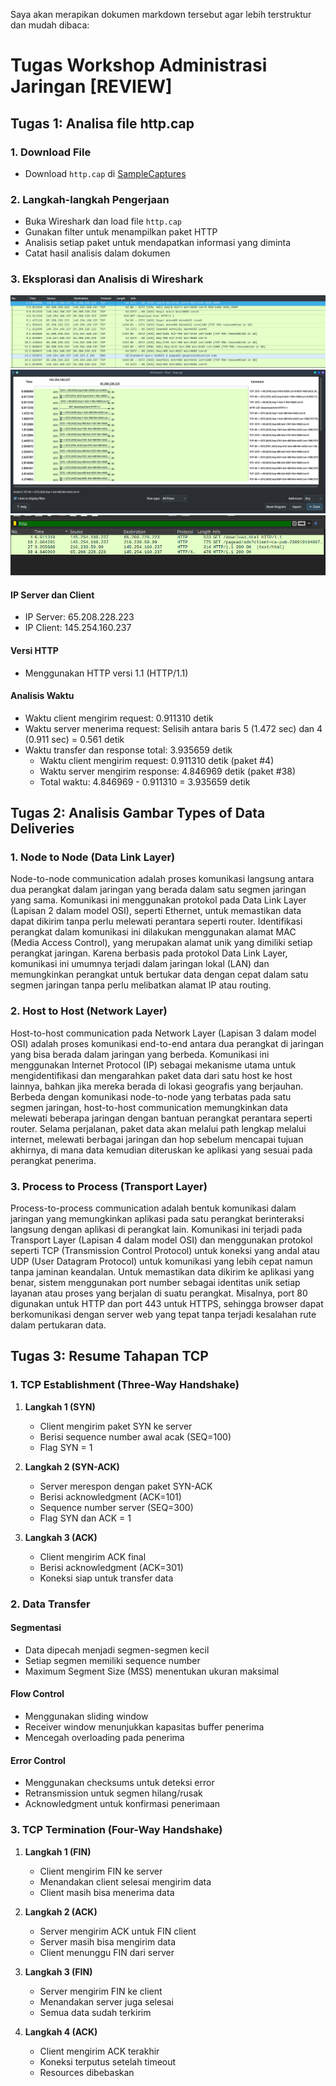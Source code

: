 Saya akan merapikan dokumen markdown tersebut agar lebih terstruktur dan mudah dibaca:

# Tugas Workshop Administrasi Jaringan [REVIEW]

## Tugas 1: Analisa file http.cap

### 1. Download File
- Download `http.cap` di [SampleCaptures](https://wiki.wireshark.org/SampleCaptures)

### 2. Langkah-langkah Pengerjaan
- Buka Wireshark dan load file `http.cap`
- Gunakan filter untuk menampilkan paket HTTP
- Analisis setiap paket untuk mendapatkan informasi yang diminta
- Catat hasil analisis dalam dokumen

### 3. Eksplorasi dan Analisis di Wireshark

![alt text](image1.png)
![alt text](image2.png)
![alt text](image3.png)


#### IP Server dan Client
- IP Server: 65.208.228.223
- IP Client: 145.254.160.237

#### Versi HTTP
- Menggunakan HTTP versi 1.1 (HTTP/1.1)

#### Analisis Waktu
- Waktu client mengirim request: 0.911310 detik
- Waktu server menerima request: Selisih antara baris 5 (1.472 sec) dan 4 (0.911 sec) = 0.561 detik
- Waktu transfer dan response total: 3.935659 detik
  - Waktu client mengirim request: 0.911310 detik (paket #4)
  - Waktu server mengirim response: 4.846969 detik (paket #38)
  - Total waktu: 4.846969 - 0.911310 = 3.935659 detik

## Tugas 2: Analisis Gambar Types of Data Deliveries

### 1. Node to Node (Data Link Layer)
Node-to-node communication adalah proses komunikasi langsung antara dua perangkat dalam jaringan yang berada dalam satu segmen jaringan yang sama. Komunikasi ini menggunakan protokol pada Data Link Layer (Lapisan 2 dalam model OSI), seperti Ethernet, untuk memastikan data dapat dikirim tanpa perlu melewati perantara seperti router. Identifikasi perangkat dalam komunikasi ini dilakukan menggunakan alamat MAC (Media Access Control), yang merupakan alamat unik yang dimiliki setiap perangkat jaringan. Karena berbasis pada protokol Data Link Layer, komunikasi ini umumnya terjadi dalam jaringan lokal (LAN) dan memungkinkan perangkat untuk bertukar data dengan cepat dalam satu segmen jaringan tanpa perlu melibatkan alamat IP atau routing.

### 2. Host to Host (Network Layer)
Host-to-host communication pada Network Layer (Lapisan 3 dalam model OSI) adalah proses komunikasi end-to-end antara dua perangkat di jaringan yang bisa berada dalam jaringan yang berbeda. Komunikasi ini menggunakan Internet Protocol (IP) sebagai mekanisme utama untuk mengidentifikasi dan mengarahkan paket data dari satu host ke host lainnya, bahkan jika mereka berada di lokasi geografis yang berjauhan. Berbeda dengan komunikasi node-to-node yang terbatas pada satu segmen jaringan, host-to-host communication memungkinkan data melewati beberapa jaringan dengan bantuan perangkat perantara seperti router. Selama perjalanan, paket data akan melalui path lengkap melalui internet, melewati berbagai jaringan dan hop sebelum mencapai tujuan akhirnya, di mana data kemudian diteruskan ke aplikasi yang sesuai pada perangkat penerima.

### 3. Process to Process (Transport Layer)
Process-to-process communication adalah bentuk komunikasi dalam jaringan yang memungkinkan aplikasi pada satu perangkat berinteraksi langsung dengan aplikasi di perangkat lain. Komunikasi ini terjadi pada Transport Layer (Lapisan 4 dalam model OSI) dan menggunakan protokol seperti TCP (Transmission Control Protocol) untuk koneksi yang andal atau UDP (User Datagram Protocol) untuk komunikasi yang lebih cepat namun tanpa jaminan keandalan. Untuk memastikan data dikirim ke aplikasi yang benar, sistem menggunakan port number sebagai identitas unik setiap layanan atau proses yang berjalan di suatu perangkat. Misalnya, port 80 digunakan untuk HTTP dan port 443 untuk HTTPS, sehingga browser dapat berkomunikasi dengan server web yang tepat tanpa terjadi kesalahan rute dalam pertukaran data.

## Tugas 3: Resume Tahapan TCP

### 1. TCP Establishment (Three-Way Handshake)
1. **Langkah 1 (SYN)**
   - Client mengirim paket SYN ke server
   - Berisi sequence number awal acak (SEQ=100)
   - Flag SYN = 1

2. **Langkah 2 (SYN-ACK)**
   - Server merespon dengan paket SYN-ACK
   - Berisi acknowledgment (ACK=101)
   - Sequence number server (SEQ=300)
   - Flag SYN dan ACK = 1

3. **Langkah 3 (ACK)**
   - Client mengirim ACK final
   - Berisi acknowledgment (ACK=301)
   - Koneksi siap untuk transfer data

### 2. Data Transfer

#### Segmentasi
- Data dipecah menjadi segmen-segmen kecil
- Setiap segmen memiliki sequence number
- Maximum Segment Size (MSS) menentukan ukuran maksimal

#### Flow Control
- Menggunakan sliding window
- Receiver window menunjukkan kapasitas buffer penerima
- Mencegah overloading pada penerima

#### Error Control
- Menggunakan checksums untuk deteksi error
- Retransmission untuk segmen hilang/rusak
- Acknowledgment untuk konfirmasi penerimaan

### 3. TCP Termination (Four-Way Handshake)

1. **Langkah 1 (FIN)**
   - Client mengirim FIN ke server
   - Menandakan client selesai mengirim data
   - Client masih bisa menerima data

2. **Langkah 2 (ACK)**
   - Server mengirim ACK untuk FIN client
   - Server masih bisa mengirim data
   - Client menunggu FIN dari server

3. **Langkah 3 (FIN)**
   - Server mengirim FIN ke client
   - Menandakan server juga selesai
   - Semua data sudah terkirim

4. **Langkah 4 (ACK)**
   - Client mengirim ACK terakhir
   - Koneksi terputus setelah timeout
   - Resources dibebaskan